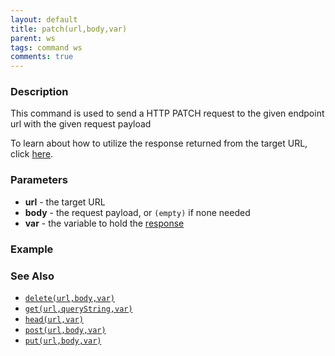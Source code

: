 ```yaml
---
layout: default
title: patch(url,body,var)
parent: ws
tags: command ws
comments: true
---
```



### Description
This command is used to send a HTTP PATCH request to the given endpoint url with the given request payload

To learn about how to utilize the response returned from the target URL, click [here](index.html#http-response).


### Parameters
- **url** - the target URL
- **body** - the request payload, or `(empty)` if none needed
- **var** - the variable to hold the [response](index.html#http-response)


### Example


### See Also
- [`delete(url,body,var)`](delete(url,body,var))
- [`get(url,queryString,var)`](get(url,queryString,var))
- [`head(url,var)`](head(url,var))
- [`post(url,body,var)`](post(url,body,var))
- [`put(url,body,var)`](put(url,body,var))
